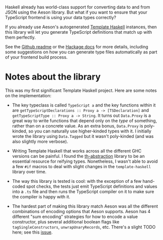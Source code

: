 
Haskell already has world-class support for converting data to and from JSON using the Aeson library. But what if you want to ensure that your TypeScript frontend is using your data types correctly?

If you already use Aeson's autogenerated [Template Haskell](https://hackage.haskell.org/package/aeson/docs/Data-Aeson-TH.html) instances, then this library will let you generate TypeScript definitions that match up with them perfectly.

See the [Github readme](https://github.com/codedownio/aeson-typescript) or the [Hackage docs](https://hackage.haskell.org/package/aeson-typescript-0.1.0.0/docs/Data-Aeson-TypeScript-TH.html) for more details, including some suggestions on how you can generate type files automatically as part of your frontend build process.

# Notes about the library

This was my first significant Template Haskell project. Here are some notes on the implementation:

* The key typeclass is called `TypeScript a` and the key functions within it are `getTypeScriptDeclarations :: Proxy a -> [TSDeclaration]` and `getTypeScriptType :: Proxy a -> String`. It turns out `Data.Proxy` is a great way to write functions that depend only on the *type* of something, rather than on a concrete value. As an extra bonus, `Data.Proxy` is poly-kinded, so you can naturally use higher-kinded types with it. I initially wrote the library using `Data.Tagged` but it wasn't poly-kinded (and was also slightly more verbose).

* Writing Template Haskell that works across all the different GHC versions can be painful. I found the [th-abstraction](https://hackage.haskell.org/package/th-abstraction) library to be an essential resource for reifying types. Nonetheless, I wasn't able to avoid a few `#if` macros to deal with slight changes in the `template-haskell` library over time.

* The way this library is tested is cool: with the exception of a few hand-coded spot checks, the tests just emit TypeScript definitions and values into a `.ts` file and then runs the TypeScript compiler on it to make sure the compiler is happy with it.

* The hardest part of making this library match Aeson was all the different combinations of encoding options that Aeson supports. Aeson has 4 different "sum encoding" strategies for how to encode a value constructor, plus several additional boolean flags like `tagSingleConstructors`, `unwrapUnaryRecords`, etc. There's a slight TODO here; see this [issue](https://github.com/codedownio/aeson-typescript/issues/1).
